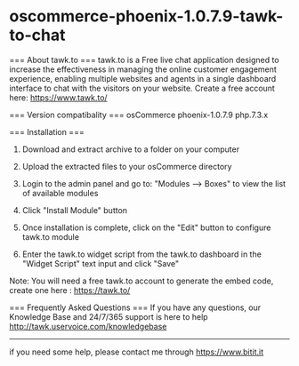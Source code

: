 # oscommerce-phoenix-1.0.7.9-tawk-to-chat
=== About tawk.to ===
tawk.to is a Free live chat application designed to increase the effectiveness in managing the online customer engagement experience, enabling multiple websites and agents in a single dashboard interface to chat with the visitors on your website. 
Create a free account here: https://www.tawk.to/


=== Version compatibality ===
osCommerce phoenix-1.0.7.9
php.7.3.x

=== Installation ===
1. Download and extract archive to a folder on your computer

2. Upload the extracted files to your osCommerce directory

3. Login to the admin panel and go to: "Modules --> Boxes" to view the list of available modules

4. Click "Install Module" button

5. Once installation is complete, click on the "Edit" button to configure tawk.to module

6. Enter the tawk.to widget script from the tawk.to dashboard in the "Widget Script" text input and click "Save"

Note: You will need a free tawk.to account to generate the embed code, create one here : https://tawk.to/


=== Frequently Asked Questions ===
If you have any questions, our Knowledge Base and 24/7/365 support is here to help
http://tawk.uservoice.com/knowledgebase

------------------
 if you need some help, please contact me through https://www.bitit.it
